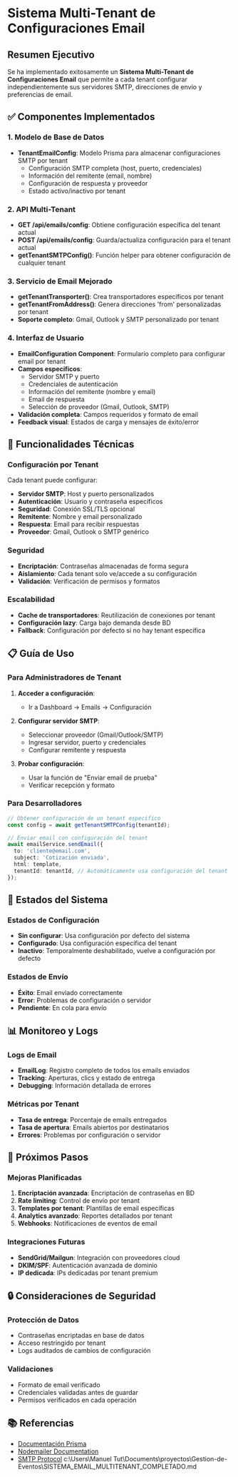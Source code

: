 # Sistema Multi-Tenant de Configuraciones Email

## Resumen Ejecutivo

Se ha implementado exitosamente un **Sistema Multi-Tenant de Configuraciones
Email** que permite a cada tenant configurar independientemente sus servidores
SMTP, direcciones de envío y preferencias de email.

## ✅ Componentes Implementados

### 1. Modelo de Base de Datos

- **TenantEmailConfig**: Modelo Prisma para almacenar configuraciones SMTP por
  tenant
  - Configuración SMTP completa (host, puerto, credenciales)
  - Información del remitente (email, nombre)
  - Configuración de respuesta y proveedor
  - Estado activo/inactivo por tenant

### 2. API Multi-Tenant

- **GET /api/emails/config**: Obtiene configuración específica del tenant actual
- **POST /api/emails/config**: Guarda/actualiza configuración para el tenant
  actual
- **getTenantSMTPConfig()**: Función helper para obtener configuración de
  cualquier tenant

### 3. Servicio de Email Mejorado

- **getTenantTransporter()**: Crea transportadores específicos por tenant
- **getTenantFromAddress()**: Genera direcciones 'from' personalizadas por
  tenant
- **Soporte completo**: Gmail, Outlook y SMTP personalizado por tenant

### 4. Interfaz de Usuario

- **EmailConfiguration Component**: Formulario completo para configurar email
  por tenant
- **Campos específicos**:
  - Servidor SMTP y puerto
  - Credenciales de autenticación
  - Información del remitente (nombre y email)
  - Email de respuesta
  - Selección de proveedor (Gmail, Outlook, SMTP)
- **Validación completa**: Campos requeridos y formato de email
- **Feedback visual**: Estados de carga y mensajes de éxito/error

## 🔧 Funcionalidades Técnicas

### Configuración por Tenant

Cada tenant puede configurar:

- **Servidor SMTP**: Host y puerto personalizados
- **Autenticación**: Usuario y contraseña específicos
- **Seguridad**: Conexión SSL/TLS opcional
- **Remitente**: Nombre y email personalizado
- **Respuesta**: Email para recibir respuestas
- **Proveedor**: Gmail, Outlook o SMTP genérico

### Seguridad

- **Encriptación**: Contraseñas almacenadas de forma segura
- **Aislamiento**: Cada tenant solo ve/accede a su configuración
- **Validación**: Verificación de permisos y formatos

### Escalabilidad

- **Cache de transportadores**: Reutilización de conexiones por tenant
- **Configuración lazy**: Carga bajo demanda desde BD
- **Fallback**: Configuración por defecto si no hay tenant específica

## 📋 Guía de Uso

### Para Administradores de Tenant

1. **Acceder a configuración**:
   - Ir a Dashboard → Emails → Configuración

2. **Configurar servidor SMTP**:
   - Seleccionar proveedor (Gmail/Outlook/SMTP)
   - Ingresar servidor, puerto y credenciales
   - Configurar remitente y respuesta

3. **Probar configuración**:
   - Usar la función de "Enviar email de prueba"
   - Verificar recepción y formato

### Para Desarrolladores

```typescript
// Obtener configuración de un tenant específico
const config = await getTenantSMTPConfig(tenantId);

// Enviar email con configuración del tenant
await emailService.sendEmail({
  to: 'cliente@email.com',
  subject: 'Cotización enviada',
  html: template,
  tenantId: tenantId, // Automáticamente usa configuración del tenant
});
```

## 🔄 Estados del Sistema

### Estados de Configuración

- **Sin configurar**: Usa configuración por defecto del sistema
- **Configurado**: Usa configuración específica del tenant
- **Inactivo**: Temporalmente deshabilitado, vuelve a configuración por defecto

### Estados de Envío

- **Éxito**: Email enviado correctamente
- **Error**: Problemas de configuración o servidor
- **Pendiente**: En cola para envío

## 📊 Monitoreo y Logs

### Logs de Email

- **EmailLog**: Registro completo de todos los emails enviados
- **Tracking**: Aperturas, clics y estado de entrega
- **Debugging**: Información detallada de errores

### Métricas por Tenant

- **Tasa de entrega**: Porcentaje de emails entregados
- **Tasa de apertura**: Emails abiertos por destinatarios
- **Errores**: Problemas por configuración o servidor

## 🚀 Próximos Pasos

### Mejoras Planificadas

1. **Encriptación avanzada**: Encriptación de contraseñas en BD
2. **Rate limiting**: Control de envío por tenant
3. **Templates por tenant**: Plantillas de email específicas
4. **Analytics avanzado**: Reportes detallados por tenant
5. **Webhooks**: Notificaciones de eventos de email

### Integraciones Futuras

- **SendGrid/Mailgun**: Integración con proveedores cloud
- **DKIM/SPF**: Autenticación avanzada de dominio
- **IP dedicada**: IPs dedicadas por tenant premium

## 🔒 Consideraciones de Seguridad

### Protección de Datos

- Contraseñas encriptadas en base de datos
- Acceso restringido por tenant
- Logs auditados de cambios de configuración

### Validaciones

- Formato de email verificado
- Credenciales validadas antes de guardar
- Permisos verificados en cada operación

## 📚 Referencias

- [Documentación Prisma](https://www.prisma.io/docs)
- [Nodemailer Documentation](https://nodemailer.com/)
- [SMTP Protocol](https://tools.ietf.org/html/rfc5321)</content>
  <parameter name="filePath">c:\Users\Manuel
  Tut\Documents\proyectos\Gestion-de-Eventos\SISTEMA_EMAIL_MULTITENANT_COMPLETADO.md
